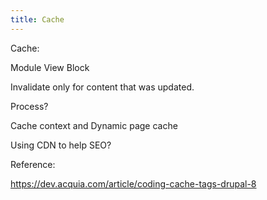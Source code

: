 ```yaml
---
title: Cache
---
```


Cache:

Module
View
Block

Invalidate only for content that was updated.

Process?

Cache context and Dynamic page cache

Using CDN to help SEO?

Reference:

https://dev.acquia.com/article/coding-cache-tags-drupal-8